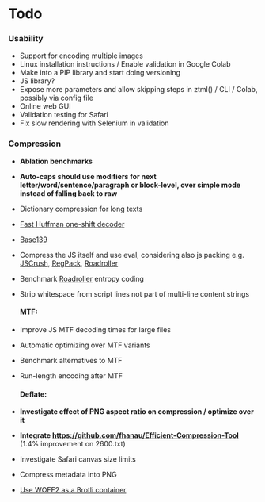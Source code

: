 # Todo

### Usability
- Support for encoding multiple images
- Linux installation instructions / Enable validation in Google Colab
- Make into a PIP library and start doing versioning
- JS library?
- Expose more parameters and allow skipping steps in ztml() / CLI / Colab, possibly via config file
- Online web GUI
- Validation testing for Safari
- Fix slow rendering with Selenium in validation

### Compression
- **Ablation benchmarks**
- **Auto-caps should use modifiers for next letter/word/sentence/paragraph or block-level, over simple mode instead of falling back to raw**
- Dictionary compression for long texts
- [Fast Huffman one-shift decoder](https://researchgate.net/publication/3159499_On_the_implementation_of_minimum_redundancy_prefix_codes)
- [Base139](https://github.com/kevinAlbs/Base122/issues/3#issuecomment-263787763)
- Compress the JS itself and use eval, considering also js packing e.g. [JSCrush](https://iteral.com/jscrush), [RegPack](https://siorki.github.io/regPack), [Roadroller](https://lifthrasiir.github.io/roadroller)
- Benchmark [Roadroller](https://lifthrasiir.github.io/roadroller) entropy coding
- Strip whitespace from script lines not part of multi-line content strings

  #### MTF:
- Improve JS MTF decoding times for large files
- Automatic optimizing over MTF variants
- Benchmark alternatives to MTF
- Run-length encoding after MTF

  #### Deflate:
- **Investigate effect of PNG aspect ratio on compression / optimize over it**
- **Integrate https://github.com/fhanau/Efficient-Compression-Tool** (1.4% improvement on 2600.txt)
- Investigate Safari canvas size limits
- Compress metadata into PNG 
- [Use WOFF2 as a Brotli container](https://github.com/lifthrasiir/roadroller/issues/9#issuecomment-905580540)
